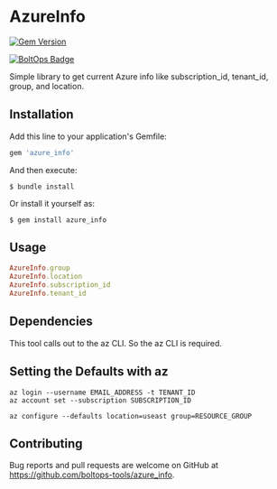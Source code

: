 # AzureInfo

[![Gem Version](https://badge.fury.io/rb/azure_info.svg)](https://badge.fury.io/rb/azure_info)

[![BoltOps Badge](https://img.boltops.com/boltops/badges/boltops-badge.png)](https://www.boltops.com)

Simple library to get current Azure info like subscription_id, tenant_id, group, and location.

## Installation

Add this line to your application's Gemfile:

```ruby
gem 'azure_info'
```

And then execute:

    $ bundle install

Or install it yourself as:

    $ gem install azure_info

## Usage

```ruby
AzureInfo.group
AzureInfo.location
AzureInfo.subscription_id
AzureInfo.tenant_id
```

## Dependencies

This tool calls out to the az CLI. So the az CLI is required.

## Setting the Defaults with az

    az login --username EMAIL_ADDRESS -t TENANT_ID
    az account set --subscription SUBSCRIPTION_ID

    az configure --defaults location=useast group=RESOURCE_GROUP

## Contributing

Bug reports and pull requests are welcome on GitHub at https://github.com/boltops-tools/azure_info.
